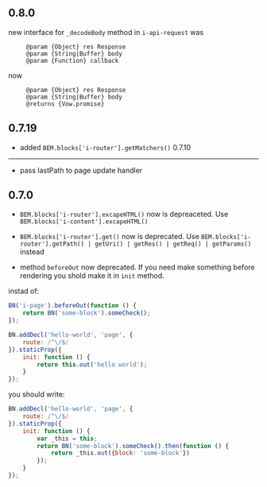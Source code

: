 0.8.0
---------------
new interface for ```_decodeBody``` method in ```i-api-request```
was
```
     @param {Object} res Response
     @param {String|Buffer} body
     @param {Function} callback
```

now
```
     @param {Object} res Response
     @param {String|Buffer} body
     @returns {Vow.promise}
```
0.7.19
---------------
* added ```BEM.blocks['i-router'].getMatchers()```
0.7.10
---------------
* pass lastPath to page update handler

0.7.0
---------------
* ```BEM.blocks['i-router'].excapeHTML()``` now is depreaceted. Use ```BEM.blocks['i-content'].excapeHTML()```
* ```BEM.blocks['i-router'].get()``` now is deprecated. Use ```BEM.blocks['i-router'].getPath() | getUri() | getRes() | getReq() | getParams()``` instead

* method ```beforeOut``` now deprecated. If you need make something before rendering you shold make it in ```init``` method.

instad of:
```js
BN('i-page').beforeOut(function () {
    return BN('some-block').someCheck();
});

BN.addDecl('hello-world', 'page', {
    route: /^\/$/
}).staticProp({
    init: function () {
        return this.out('hello world');
    }
});
```
you should write:
```js
BN.addDecl('hello-world', 'page', {
    route: /^\/$/
}).staticProp({
    init: function () {
        var _this = this;
        return BN('some-block').someCheck().then(function () {
            return _this.out({block: 'some-block'})
        });
    }
});
```
